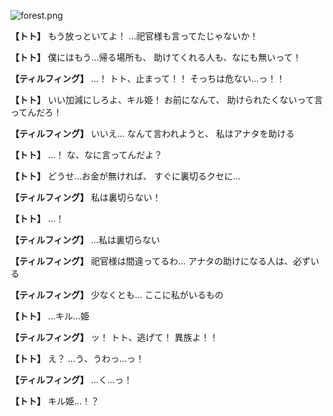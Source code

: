 
![forest.png](../images/backgrounds/forest.png)

**【トト】**
もう放っといてよ！
…祀官様も言ってたじゃないか！

**【トト】**
僕にはもう…帰る場所も、
助けてくれる人も、なにも無いって！

**【ティルフィング】**
…！
トト、止まって！！
そっちは危ない…っ！！

**【トト】**
いい加減にしろよ、キル姫！
お前になんて、
助けられたくないって言ってんだろ！

**【ティルフィング】**
いいえ…
なんて言われようと、
私はアナタを助ける

**【トト】**
…！
な、なに言ってんだよ？

**【トト】**
どうせ…お金が無ければ、
すぐに裏切るクセに…

**【ティルフィング】**
私は裏切らない！

**【トト】**
…！

**【ティルフィング】**
…私は裏切らない

**【ティルフィング】**
祀官様は間違ってるわ…
アナタの助けになる人は、必ずいる

**【ティルフィング】**
少なくとも…
ここに私がいるもの

**【トト】**
…キル…姫

**【ティルフィング】**
ッ！
トト、逃げて！
異族よ！！

**【トト】**
え？
…う、うわっ…っ！

**【ティルフィング】**
…く…っ！

**【トト】**
キル姫…！？